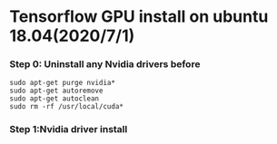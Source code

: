 # Tensorflow GPU install on ubuntu 18.04(2020/7/1)
### Step 0: Uninstall any Nvidia drivers before
```
sudo apt-get purge nvidia*
sudo apt-get autoremove
sudo apt-get autoclean
sudo rm -rf /usr/local/cuda*

```
### Step 1:Nvidia driver install
